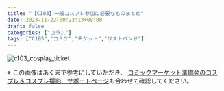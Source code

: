 ```yaml
---
title: "【C103】一般コスプレ参加に必要なものまとめ"
date: 2023-11-22T00:23:13+09:00
draft: false
categories: ["コラム"]
tags: ["C103","コミケ","チケット","リストバンド"]
---
```


![c103_cosplay_ticket](/column/c103-p-ticket/c103_cosplay_ticket.webp)

※ この画像はあくまで参考にしていただき、
[コミックマーケット準備会のコスプレ＆コスプレ撮影　サポートページ](https://www.comiket.co.jp/info-p/)も合わせて確認してください。
